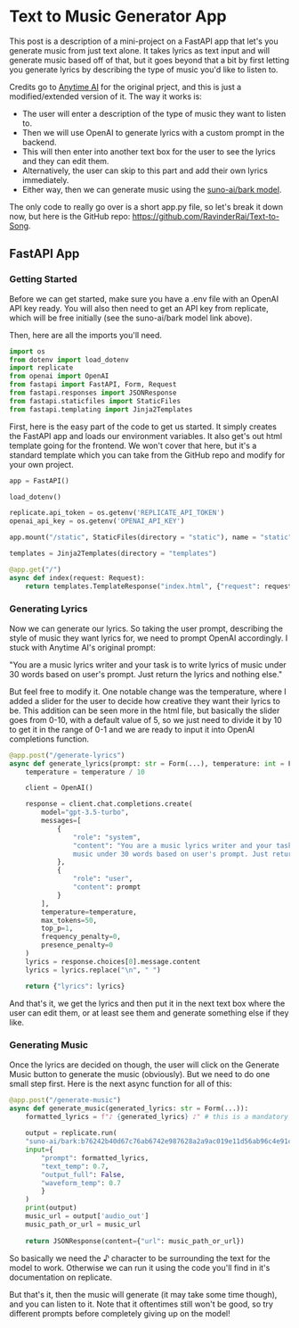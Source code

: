 # Text to Music Generator App

This post is a description of a mini-project on a FastAPI app that let's you generate music from just text alone. It takes lyrics as text input and will generate music based off of that, but it goes beyond that a bit by first letting you generate lyrics by describing the type of music you'd like to listen to.

Credits go to [Anytime AI](https://www.youtube.com/watch?v=SbRC81kZBkE) for the original prject, and this is just a modified/extended version of it. The way it works is:

 - The user will enter a description of the type of music they want to listen to.
 - Then we will use OpenAI to generate lyrics with a custom prompt in the backend.
 - This will then enter into another text box for the user to see the lyrics and they can edit them.
 - Alternatively, the user can skip to this part and add their own lyrics immediately.
 - Either way, then we can generate music using the [suno-ai/bark model](https://replicate.com/suno-ai/bark?input=python).

 The only code to really go over is a short app.py file, so let's break it down now, but here is the GitHub repo: https://github.com/RavinderRai/Text-to-Song.

## FastAPI App

### Getting Started

Before we can get started, make sure you have a .env file with an OpenAI API key ready. You will also then need to get an API key from replicate, which will be free initially (see the suno-ai/bark model link above).

Then, here are all the imports you'll need.


```python
import os
from dotenv import load_dotenv
import replicate
from openai import OpenAI
from fastapi import FastAPI, Form, Request
from fastapi.responses import JSONResponse
from fastapi.staticfiles import StaticFiles
from fastapi.templating import Jinja2Templates
```

First, here is the easy part of the code to get us started. It simply creates the FastAPI app and loads our environment variables. It also get's out html template going for the frontend. We won't cover that here, but it's a standard template which you can take from the GitHub repo and modify for your own project.


```python
app = FastAPI()

load_dotenv()

replicate.api_token = os.getenv('REPLICATE_API_TOKEN')
openai_api_key = os.getenv('OPENAI_API_KEY')

app.mount("/static", StaticFiles(directory = "static"), name = "static")

templates = Jinja2Templates(directory = "templates")

@app.get("/")
async def index(request: Request):
    return templates.TemplateResponse("index.html", {"request": request})

```

### Generating Lyrics

Now we can generate our lyrics. So taking the user prompt, describing the style of music they want lyrics for, we need to prompt OpenAI accordingly. I stuck with Anytime AI's original prompt:

"You are a music lyrics writer and your task is to write lyrics of music under 30 words based on user's prompt. Just return the lyrics and nothing else."

But feel free to modify it. One notable change was the temperature, where I added a slider for the user to decide how creative they want their lyrics to be. This addition can be seen more in the html file, but basically the slider goes from 0-10, with a default value of 5, so we just need to divide it by 10 to get it in the range of 0-1 and we are ready to input it into OpenAI completions function.
            


```python
@app.post("/generate-lyrics")
async def generate_lyrics(prompt: str = Form(...), temperature: int = Form(...)):
    temperature = temperature / 10

    client = OpenAI()

    response = client.chat.completions.create(
        model="gpt-3.5-turbo",
        messages=[
            {
                "role": "system",
                "content": "You are a music lyrics writer and your task is to write lyrics of \
                music under 30 words based on user's prompt. Just return the lyrics and nothing else.",
            },
            {
                "role": "user",
                "content": prompt
            }
        ],
        temperature=temperature,
        max_tokens=50,
        top_p=1,
        frequency_penalty=0,
        presence_penalty=0
    )
    lyrics = response.choices[0].message.content
    lyrics = lyrics.replace("\n", " ")

    return {"lyrics": lyrics}
```

And that's it, we get the lyrics and then put it in the next text box where the user can edit them, or at least see them and generate something else if they like.

### Generating Music

Once the lyrics are decided on though, the user will click on the Generate Music button to generate the music (obviously). But we need to do one small step first. Here is the next async function for all of this:


```python
@app.post("/generate-music")
async def generate_music(generated_lyrics: str = Form(...)):
    formatted_lyrics = f"♪ {generated_lyrics} ♪" # this is a mandatory thing to get the vocals
    
    output = replicate.run(
    "suno-ai/bark:b76242b40d67c76ab6742e987628a2a9ac019e11d56ab96c4e91ce03b79b2787",
    input={
        "prompt": formatted_lyrics,
        "text_temp": 0.7,
        "output_full": False,
        "waveform_temp": 0.7
        }
    )
    print(output)
    music_url = output['audio_out']
    music_path_or_url = music_url
    
    return JSONResponse(content={"url": music_path_or_url})
```

So basically we need the ♪ character to be surrounding the text for the model to work. Otherwise we can run it using the code you'll find in it's documentation on replicate.

But that's it, then the music will generate (it may take some time though), and you can listen to it. Note that it oftentimes still won't be good, so try different prompts before completely giving up on the model!
